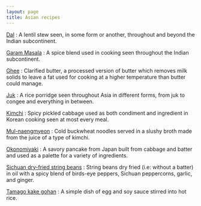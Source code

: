 ```yaml
---
layout: page
title: Asian recipes
---
```


[Dal](../dal)
:   A lentil stew seen, in some form or another, throughout and beyond the Indian subcontinent.

[Garam Masala](../garam-masala)
:   A spice blend used in cooking seen throughout the Indian subcontinent.

[Ghee](../ghee)
:   Clarified butter, a processed version of butter which removes milk solids to leave a fat used for cooking at a higher temperature than butter could manage.

[Juk](../juk)
:   A rice porridge seen throughout Asia in different forms, from juk to congee and everything in between.

[Kimchi](../kimchi)
:   Spicy pickled cabbage used as both condiment and ingredient in Korean cooking seen at most every meal.

[Mul-naengmyeon](../mul-naengmyeon)
:   Cold buckwheat noodles served in a slushy broth made from the juice of a type of kimchi.

[Okonomiyaki](../okonomiyaki)
:   A savory pancake from Japan built from cabbage and batter and used as a palette for a variety of ingredients.

[Sichuan dry-fried string beans](../sichuan-beans)
:   String beans dry fried (i.e: without a batter) in oil with a spicy blend of birds-eye peppers, Sichuan peppercorns, garlic, and ginger.

[Tamago kake gohan](../tamago-kake-gohan)
:   A simple dish of egg and soy sauce stirred into hot rice.
